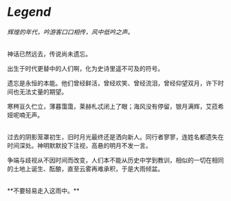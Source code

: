 # *Legend*

*辉煌的年代，吟游客口口相传，风中低吟之声。*

<br>
神话已然远去，传说尚未遗忘。

出生于时代更替中的人们啊，化为史诗里遥不可及的符号。

遗忘是永恒的本能。他们曾经鲜活，曾经欢笑、曾经流泪，曾经仰望双月，许下时间也无法丈量的期望。

寒梣亘久伫立，薄暮霭霭，莱赫札忒闭上了眼；海风没有停留，银月满辉，艾菈希娅呢喃无声。

<br>
过去的阴影笼罩初生，旧时月光最终还是洒向新人。同行者寥寥，连姓名都遗失在时间深处。神明默默投下注视，高悬的明月不发一言。

争端与歧视从不因时间而改变，人们本不能从历史中学到教训，相似的一切在相同的土地上诞生、酝酿，直至云雾再难承积，于是大雨倾盆。

<br>
**不要轻易走入这雨中。**
